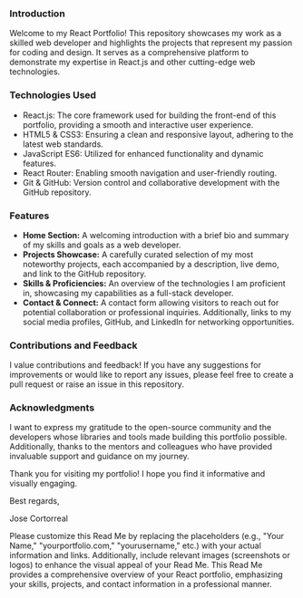 
### Introduction

Welcome to my React Portfolio! This repository showcases my work as a skilled web developer and highlights the projects that represent my passion for coding and design. It serves as a comprehensive platform to demonstrate my expertise in React.js and other cutting-edge web technologies.



### Technologies Used

- React.js: The core framework used for building the front-end of this portfolio, providing a smooth and interactive user experience.
- HTML5 & CSS3: Ensuring a clean and responsive layout, adhering to the latest web standards.
- JavaScript ES6: Utilized for enhanced functionality and dynamic features.
- React Router: Enabling smooth navigation and user-friendly routing.
- Git & GitHub: Version control and collaborative development with the GitHub repository.

### Features

- **Home Section:** A welcoming introduction with a brief bio and summary of my skills and goals as a web developer.
- **Projects Showcase:** A carefully curated selection of my most noteworthy projects, each accompanied by a description, live demo, and link to the GitHub repository.
- **Skills & Proficiencies:** An overview of the technologies I am proficient in, showcasing my capabilities as a full-stack developer.
- **Contact & Connect:** A contact form allowing visitors to reach out for potential collaboration or professional inquiries. Additionally, links to my social media profiles, GitHub, and LinkedIn for networking opportunities.



### Contributions and Feedback

I value contributions and feedback! If you have any suggestions for improvements or would like to report any issues, please feel free to create a pull request or raise an issue in this repository.

### Acknowledgments

I want to express my gratitude to the open-source community and the developers whose libraries and tools made building this portfolio possible. Additionally, thanks to the mentors and colleagues who have provided invaluable support and guidance on my journey.

Thank you for visiting my portfolio! I hope you find it informative and visually engaging.

Best regards,

Jose Cortorreal




Please customize this Read Me by replacing the placeholders (e.g., "Your Name," "yourportfolio.com," "yourusername," etc.) with your actual information and links. Additionally, include relevant images (screenshots or logos) to enhance the visual appeal of your Read Me. This Read Me provides a comprehensive overview of your React portfolio, emphasizing your skills, projects, and contact information in a professional manner.